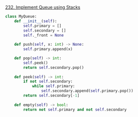 
[232. Implement Queue using Stacks](https://leetcode.com/problems/implement-queue-using-stacks)


```python
class MyQueue: 
    def __init__(self): 
        self.primary = [] 
        self.secondary = [] 
        self._front = None 
         
    def push(self, x: int) -> None: 
        self.primary.append(x)

    def pop(self) -> int: 
        self.peek() 
        return self.secondary.pop() 
     
    def peek(self) -> int: 
        if not self.secondary: 
            while self.primary: 
                self.secondary.append(self.primary.pop()) 
        return self.secondary[-1] 
        
    def empty(self) -> bool: 
        return not self.primary and not self.secondary
```